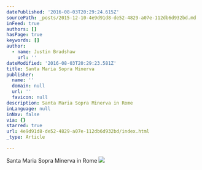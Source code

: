 ```yaml
---
datePublished: '2016-08-03T20:29:24.615Z'
sourcePath: _posts/2015-12-10-4e9d91d8-de52-4829-a07e-112db6d932bd.md
inFeed: true
authors: []
hasPage: true
keywords: []
author:
  - name: Justin Bradshaw
    url: ''
dateModified: '2016-08-03T20:29:23.581Z'
title: Santa Maria Sopra Minerva
publisher:
  name: ''
  domain: null
  url: ''
  favicon: null
description: Santa Maria Sopra Minerva in Rome
inLanguage: null
inNav: false
via: {}
starred: true
url: 4e9d91d8-de52-4829-a07e-112db6d932bd/index.html
_type: Article

---
```

Santa Maria Sopra Minerva in Rome
![](https://s3-us-west-2.amazonaws.com/the-grid-img/p/8e4efea1af6f5702b889fb734b8c6c2ec54212b9.jpg)